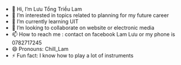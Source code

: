 - 👋 Hi, I’m Lưu Tổng Triều Lam
- 👀 I’m interested in topics related to planning for my future career
- 🌱 I’m currently learning UIT
- 💞️ I’m looking to collaborate on website or electronic media
- 📫 How to reach me : contact on facebook Lam Lưu or my phone is 0782717245
- 😄 Pronouns: Chill_Lam
- ⚡ Fun fact: I know how to play a lot of instruments

<!---
Lam-Luu/Lam-Luu is a ✨ special ✨ repository because its `README.md` (this file) appears on your GitHub profile.
You can click the Preview link to take a look at your changes.
--->
